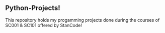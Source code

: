 ## Python-Projects!

This repository holds my progamming projects done during the courses of SC001 & SC101 offered by StanCode!
